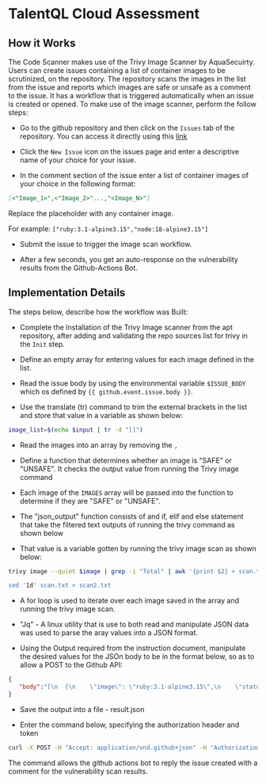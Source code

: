 # TalentQL Cloud Assessment

## How it Works

The Code Scanner makes use of the Trivy Image Scanner by AquaSecuirty. Users can create issues containing a list of container images to be scrutinized, on the repository.
The repository scans the images in the list from the issue and reports which images are safe or unsafe as a comment to the issue. It has a workflow that is triggered automatically when an issue is created or opened. To make use of the image scanner, perform the follow steps:

- Go to the github repository and then click on the `Issues` tab of the repository. You can access it directly using this [link](https://github.com/amadinathaniel/cloud-starter/issues)

- Click the `New Issue` icon on the issues page and enter a descriptive name of your choice for your issue.

- In the comment section of the issue enter a list of container images of your choice in the following format:

~~~Markdown
[<"Image_1>",<"Image_2>"...,"<Image_N>"]
~~~

Replace the placeholder with any container image.

For example:
`["ruby:3.1-alpine3.15","node:18-alpine3.15"]`

- Submit the issue to trigger the image scan workflow.

- After a few seconds, you get an auto-response on the vulnerability results from the Github-Actions Bot.

## Implementation Details

The steps below, describe how the workflow was Built:

- Complete the Installation of the Trivy Image scanner from the apt repository, after adding and validating the repo sources list for trivy in the `Init` step.

- Define an empty array for entering values for each image defined in the list.

- Read the issue body by using the environmental variable `$ISSUE_BODY` which os defined by `{{ github.event.issue.body }}`.

- Use the translate (tr) command to trim the external brackets in the list and store that value in a variable as shown below:

~~~Bash
image_list=$(echo $input | tr -d "[]")
~~~

- Read the images into an array by removing the `,`

- Define a function that determines whether an image is "SAFE" or "UNSAFE". It checks the output value from running the Trivy image command

- Each image of the `IMAGES` array will be passed into the function to determine if they are "SAFE" or "UNSAFE".

- The "json_output" function consists of and if, elif and else statement that take the filtered text outputs of running the trivy command as shown below

- That value is a variable gotten by running the trivy image scan as shown below:

~~~Bash
trivy image --quiet $image | grep -i "Total" | awk '{print $2} > scan.txt

sed '1d' scan.txt > scan2.txt
~~~

- A for loop is used to iterate over each image saved in the array and running the trivy image scan.

- "Jq" - A linux utility that is use to both read and manipulate JSON data was used to parse the aray values into a JSON format.

- Using the Output required from the instruction document, manipulate the desired values for the JSOn body to be in the format below, so as to allow a POST to the Github    API:

~~~json
{
   "body":"[\n  {\n    \"image\": \"ruby:3.1-alpine3.15\",\n    \"status\": \"SAFE\"\n  },\n  {\n    \"image\": \"node:18-alpine3.15\",\n    \"status\": \"SAFE\"\n           },\n  {\n    \"image\": \"python:2.7-alpine\",\n    \"status\": \"UNSAFE\"\n  }\n]"
}
~~~

- Save the output into a file - result.json

- Enter the command below, specifying the authorization header and token

~~~Bash
curl -X POST -H "Accept: application/vnd.github+json" -H "Authorization: token $GITHUB_TOKEN" https://api.github.com/repos/amadinathaniel/cloud-starter/issues/${{        github.event.issue.number }}/comments -g -d @result.json
~~~

The command allows the github actions bot to reply the issue created with a comment for the vulnerability scan results.
